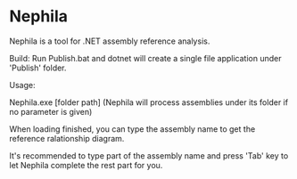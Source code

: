# Nephila

Nephila is a tool for .NET assembly reference analysis. 

Build:
Run Publish.bat and dotnet will create a single file application under 'Publish' folder.

Usage:

Nephila.exe [folder path] (Nephila will process assemblies under its folder if no parameter is given)

When loading finished, you can type the assembly name to get the reference ralationship diagram.

It's recommended to type part of the assembly name and press 'Tab' key to let Nephila complete the rest part for you.

